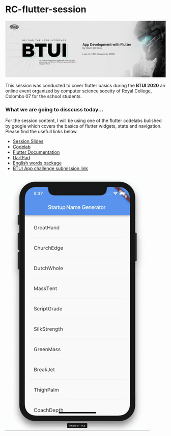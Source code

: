 # RC-flutter-session

![cover](/docs/cover.png)

This session was conducted to cover flutter basics during the **BTUI 2020** an online event organized by computer science soceity of Royal College, Colombo 07 for the school students.

### What we are going to disscuss today...

For the session content, I will be using one of the flutter codelabs bulished by google which covers the basics of flutter widgets, state and navigation. Please find the usefull links below.

- [Session Slides](https://docs.google.com/presentation/d/1GEYOuKDyqGLTTwKSo8TOTTiJFqzrRw7_skhcyBYQjjI/edit?usp=sharing)
- [Codelab](https://codelabs.developers.google.com/codelabs/first-flutter-app-pt1#0)
- [Flutter Documentation](https://flutter.dev/docs)
- [DartPad](https://dartpad.dev/flutter)
- [English words package](https://pub.dev/packages/english_words/install)
- [BTUI App challenge submission link](https://btui.rccsonline.com/dashbash)

![demo1](/docs/demo1.gif)
